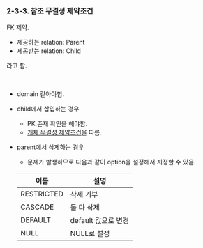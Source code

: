 ### 2-3-3. 참조 무결성 제약조건

FK 제약.

- 제공하는 relation: Parent
- 제공받는 relation: Child

라고 함.

<br>

- domain 같아야함.
- child에서 삽입하는 경우
    - PK 존재 확인을 해야함.
    - [개체 무결성 제약조건]()을 따름.
- parent에서 삭제하는 경우
    - 문제가 발생하므로 다음과 같이 option을 설정해서 지정할 수 있음.
    
    |이름|설명|
    |---|---|
    |RESTRICTED|삭제 거부|
    |CASCADE|둘 다 삭제|
    |DEFAULT|default 값으로 변경|
    |NULL|NULL로 설정|